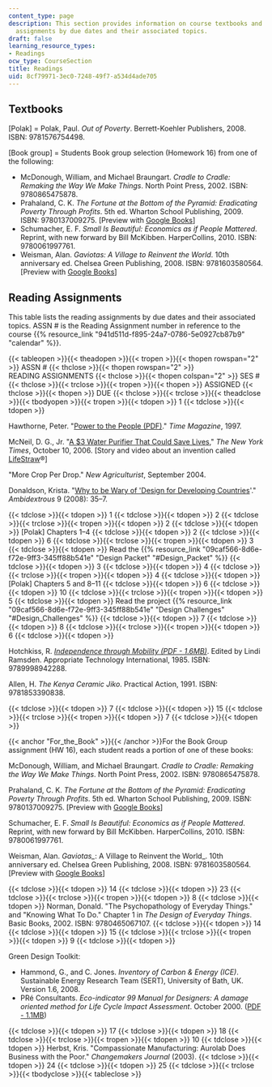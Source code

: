 ```yaml
---
content_type: page
description: This section provides information on course textbooks and lists the reading
  assignments by due dates and their associated topics.
draft: false
learning_resource_types:
- Readings
ocw_type: CourseSection
title: Readings
uid: 8cf79971-3ec0-7248-49f7-a534d4ade705
---
```

## Textbooks

\[Polak\] = Polak, Paul. *Out of Poverty*. Berrett-Koehler Publishers, 2008. ISBN: 9781576754498.

\[Book group\] = Students Book group selection (Homework 16) from one of the following:

- McDonough, William, and Michael Braungart. *Cradle to Cradle: Remaking the Way We Make Things*. North Point Press, 2002. ISBN: 9780865475878.
- Prahaland, C. K. *The Fortune at the Bottom of the Pyramid: Eradicating Poverty Through Profits*. 5th ed. Wharton School Publishing, 2009. ISBN: 9780137009275. \[Preview with [Google Books](http://books.google.com/books?id=RPSG4JxAZzYC&pg=PAfrontcover#v=onepage)\]
- Schumacher, E. F. *Small Is Beautiful: Economics as if People Mattered*. Reprint, with new forward by Bill McKibben. HarperCollins, 2010. ISBN: 9780061997761.
- Weisman, Alan. *Gaviotas: A Village to Reinvent the World*. 10th anniversary ed. Chelsea Green Publishing, 2008. ISBN: 9781603580564. \[Preview with [Google Books](http://books.google.com/books?id=vWR_LQys4hsC&pg=PAfrontcover#v=onepage)\]

## Reading Assignments

This table lists the reading assignments by due dates and their associated topics. ASSN # is the Reading Assignment number in reference to the course {{% resource_link "941d511d-f895-24a7-0786-5e0927cb87b9" "calendar" %}}.

{{< tableopen >}}{{< theadopen >}}{{< tropen >}}{{< thopen rowspan="2" >}}
ASSN #
{{< thclose >}}{{< thopen rowspan="2" >}}
READING ASSIGNMENTS
{{< thclose >}}{{< thopen colspan="2" >}}
SES #
{{< thclose >}}{{< trclose >}}{{< tropen >}}{{< thopen >}}
ASSIGNED
{{< thclose >}}{{< thopen >}}
DUE
{{< thclose >}}{{< trclose >}}{{< theadclose >}}{{< tbodyopen >}}{{< tropen >}}{{< tdopen >}}
1
{{< tdclose >}}{{< tdopen >}}

Hawthorne, Peter. "[Power to the People (PDF)](http://www.its.caltech.edu/~e105/readings/power-to-the-people.pdf)." *Time Magazine*, 1997.

McNeil, D. G., Jr. "[A $3 Water Purifier That Could Save Lives](http://www.nytimes.com/2006/10/10/science/10find.html)," *The New York Times*, October 10, 2006. \[Story and video about an invention called [LifeStraw](http://www.vestergaard-frandsen.com/lifestraw)®\]

"More Crop Per Drop." *New Agriculturist*, September 2004.

Donaldson, Krista. "[Why to be Wary of 'Design for Developing Countries](http://online.fliphtml5.com/uccc/lguq/#p=1)'." *Ambidextrous* 9 (2008): 35–7. 

{{< tdclose >}}{{< tdopen >}}
1
{{< tdclose >}}{{< tdopen >}}
2
{{< tdclose >}}{{< trclose >}}{{< tropen >}}{{< tdopen >}}
2
{{< tdclose >}}{{< tdopen >}}
\[Polak\] Chapters 1–4
{{< tdclose >}}{{< tdopen >}}
2
{{< tdclose >}}{{< tdopen >}}
6
{{< tdclose >}}{{< trclose >}}{{< tropen >}}{{< tdopen >}}
3
{{< tdclose >}}{{< tdopen >}}
Read the {{% resource_link "09caf566-8d6e-f72e-9ff3-345ff88b541e" "Design Packet" "#Design_Packet" %}}
{{< tdclose >}}{{< tdopen >}}
3
{{< tdclose >}}{{< tdopen >}}
4
{{< tdclose >}}{{< trclose >}}{{< tropen >}}{{< tdopen >}}
4
{{< tdclose >}}{{< tdopen >}}
\[Polak\] Chapters 5 and 8–11
{{< tdclose >}}{{< tdopen >}}
6
{{< tdclose >}}{{< tdopen >}}
10
{{< tdclose >}}{{< trclose >}}{{< tropen >}}{{< tdopen >}}
5
{{< tdclose >}}{{< tdopen >}}
Read the project {{% resource_link "09caf566-8d6e-f72e-9ff3-345ff88b541e" "Design Challenges" "#Design_Challenges" %}}
{{< tdclose >}}{{< tdopen >}}
7
{{< tdclose >}}{{< tdopen >}}
8
{{< tdclose >}}{{< trclose >}}{{< tropen >}}{{< tdopen >}}
6
{{< tdclose >}}{{< tdopen >}}

Hotchkiss, R. [*Independence through Mobility (PDF - 1.6MB)*](http://web.mit.edu/sp.784/www/DOCUMENTS/Independence%20through%20Mobility%20-%20Entire%20Document.pdf). Edited by Lindi Ramsden. Appropriate Technology International, 1985. ISBN: 9789998942288.

Allen, H. *The Kenya Ceramic Jiko*. Practical Action, 1991. ISBN: 9781853390838.

{{< tdclose >}}{{< tdopen >}}
7
{{< tdclose >}}{{< tdopen >}}
15
{{< tdclose >}}{{< trclose >}}{{< tropen >}}{{< tdopen >}}
7
{{< tdclose >}}{{< tdopen >}}

{{< anchor "For_the_Book" >}}{{< /anchor >}}For the Book Group assignment (HW 16), each student reads a portion of one of these books:

McDonough, William, and Michael Braungart. *Cradle to Cradle: Remaking the Way We Make Things*. North Point Press, 2002. ISBN: 9780865475878.

Prahaland, C. K. *The Fortune at the Bottom of the Pyramid: Eradicating Poverty Through Profits*. 5th ed. Wharton School Publishing, 2009. ISBN: 9780137009275. \[Preview with [Google Books](http://books.google.com/books?id=RPSG4JxAZzYC&pg=PAfrontcover#v=onepage)\]

Schumacher, E. F. *Small Is Beautiful: Economics as if People Mattered*. Reprint, with new forward by Bill McKibben. HarperCollins, 2010. ISBN: 9780061997761.

Weisman, Alan. *Gaviotas\_*: A Village to Reinvent the World\_. 10th anniversary ed. Chelsea Green Publishing, 2008. ISBN: 9781603580564. \[Preview with [Google Books](http://books.google.com/books?id=vWR_LQys4hsC&pg=PAfrontcover#v=onepage)\]

{{< tdclose >}}{{< tdopen >}}
14
{{< tdclose >}}{{< tdopen >}}
23
{{< tdclose >}}{{< trclose >}}{{< tropen >}}{{< tdopen >}}
8
{{< tdclose >}}{{< tdopen >}}
Norman, Donald. "The Psychopathology of Everyday Things." and "Knowing What To Do." Chapter 1 in *The Design of Everyday Things*. Basic Books, 2002. ISBN: 9780465067107.
{{< tdclose >}}{{< tdopen >}}
14
{{< tdclose >}}{{< tdopen >}}
15
{{< tdclose >}}{{< trclose >}}{{< tropen >}}{{< tdopen >}}
9
{{< tdclose >}}{{< tdopen >}}

Green Design Toolkit:

- Hammond, G., and C. Jones. *Inventory of Carbon & Energy (ICE)*. Sustainable Energy Research Team (SERT), University of Bath, UK. Version 1.6, 2008.
- PRé Consultants. *Eco-indicator 99 Manual for Designers: A damage oriented method for Life Cycle Impact Assessment*. October 2000. ([PDF - 1.1MB](https://www.pre-sustainability.com/legacy/download/EI99_Manual.pdf))

{{< tdclose >}}{{< tdopen >}}
17
{{< tdclose >}}{{< tdopen >}}
18
{{< tdclose >}}{{< trclose >}}{{< tropen >}}{{< tdopen >}}
10
{{< tdclose >}}{{< tdopen >}}
Herbst, Kris. "Compassionate Manufacturing: Aurolab Does Business with the Poor." *Changemakers Journal* (2003).
{{< tdclose >}}{{< tdopen >}}
24
{{< tdclose >}}{{< tdopen >}}
25
{{< tdclose >}}{{< trclose >}}{{< tbodyclose >}}{{< tableclose >}}